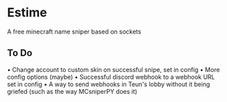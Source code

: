 # Estime
A free minecraft name sniper based on sockets

## To Do
• Change account to custom skin on successful snipe, set in config
• More config options (maybe)
• Successful discord webhook to a webhook URL set in config
• A way to send webhooks in Teun's lobby without it being griefed (such as the way MCsniperPY does it)
